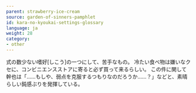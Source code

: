 ```yaml
---
parent: strawberry-ice-cream
source: garden-of-sinners-pamphlet
id: kara-no-kyoukai-settings-glossary
language: ja
weight: 28
category:
- other
---
```


式の数少ない嗜好[しこう]の一つにして、苦手なもの。
冷たい食べ物は嫌いなクセに、コンビニエンスストアに寄ると必ず買って来るらしい。
この件に関して幹也は「……もしや、弱点を克服するつもりなのだろうか……？」などと、素晴らしい鈍感ぶりを発揮している。
